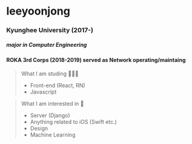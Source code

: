 leeyoonjong
===========

### Kyunghee University (2017-)
##### major in Computer Engineering
#### ROKA 3rd Corps (2018-2019) served as Network operating/maintaing

> What I am studing 👨🏻‍💻
> * Front-end (React, RN)
> * Javascript


> What I am interested in 🤩
> * Server (Django)
> * Anything related to iOS (Swift etc.)
> * Design
> * Machine Learning
